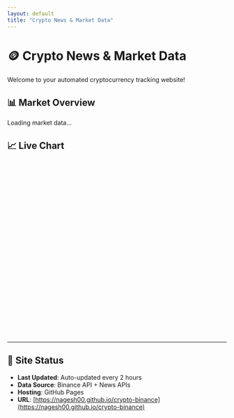 ```yaml
---
layout: default
title: "Crypto News & Market Data"
---
```


# 🪙 Crypto News & Market Data

Welcome to your automated cryptocurrency tracking website!

## 📊 Market Overview

<div id="market-data">
  <p>Loading market data...</p>
</div>

## 📈 Live Chart

<div style="height: 400px; width: 100%;">
  <script type="text/javascript" src="https://s3.tradingview.com/tv.js"></script>
  <div id="tradingview_widget"></div>
  <script type="text/javascript">
  new TradingView.widget({
    "autosize": true,
    "symbol": "BINANCE:BTCUSDT",
    "interval": "1H",
    "timezone": "Etc/UTC",
    "theme": "light",
    "style": "1",
    "locale": "en",
    "enable_publishing": false,
    "container_id": "tradingview_widget"
  });
  </script>
</div>

<script>
// Load market data if available
fetch('./_data/market_data.json')
  .then(response => response.json())
  .then(data => {
    if (data.coins) {
      let html = '<table border="1"><tr><th>Symbol</th><th>Price</th><th>Change %</th></tr>';
      data.coins.forEach(coin => {
        html += `<tr><td>${coin.symbol}</td><td>$${coin.lastPrice}</td><td>${coin.priceChangePercent}%</td></tr>`;
      });
      html += '</table>';
      document.getElementById('market-data').innerHTML = html;
    }
  })
  .catch(error => {
    document.getElementById('market-data').innerHTML = '<p>Market data will load after first automation run.</p>';
  });
</script>

---

## 🔧 Site Status

- **Last Updated**: Auto-updated every 2 hours
- **Data Source**: Binance API + News APIs  
- **Hosting**: GitHub Pages
- **URL**: [https://nagesh00.github.io/crypto-binance](https://nagesh00.github.io/crypto-binance)
